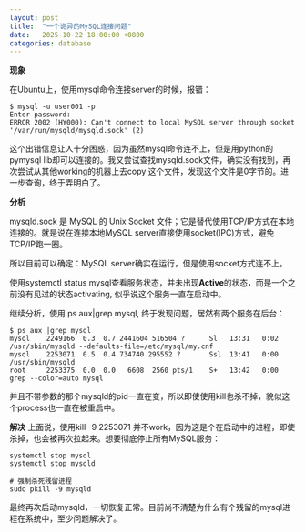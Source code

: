 ```yaml
---
layout: post
title:  "一个诡异的MySQL连接问题"
date:   2025-10-22 18:00:00 +0800
categories: database
---
```


**现象**

在Ubuntu上，使用mysql命令连接server的时候，报错：

```
$ mysql -u user001 -p
Enter password: 
ERROR 2002 (HY000): Can't connect to local MySQL server through socket '/var/run/mysqld/mysqld.sock' (2)
```

这个出错信息让人十分困惑，因为虽然mysql命令连不上，但是用python的pymysql lib却可以连接的。我又尝试查找mysqld.sock文件，确实没有找到，再次尝试从其他working的机器上去copy 这个文件，发现这个文件是0字节的。进一步查询，终于弄明白了。

**分析**

mysqld.sock 是 MySQL 的 Unix Socket 文件；它是替代使用TCP/IP方式在本地连接的。就是说在连接本地MySQL server直接使用socket(IPC)方式，避免TCP/IP跑一圈。

所以目前可以确定：MySQL server确实在运行，但是使用socket方式连不上。

使用systemctl status mysql查看服务状态，并未出现**Active**的状态，而是一个之前没有见过的状态activating, 似乎说这个服务一直在启动中。

继续分析，使用 ps aux|grep mysql, 终于发现问题，居然有两个服务在后台：
```
$ ps aux |grep mysql
mysql    2249166  0.3  0.7 2441604 516504 ?      Sl   13:31   0:02 /usr/sbin/mysqld --defaults-file=/etc/mysql/my.cnf
mysql    2253071  0.5  0.4 734740 295552 ?       Ssl  13:41   0:00 /usr/sbin/mysqld
root     2253375  0.0  0.0   6608  2560 pts/1    S+   13:42   0:00 grep --color=auto mysql
```

并且不带参数的那个mysqld的pid一直在变，所以即使使用kill也杀不掉，貌似这个process也一直在被重启中。

**解决**
上面说，使用kill -9 2253071 并不work，因为这是个在启动中的进程，即使杀掉，也会被再次拉起来。想要彻底停止所有MySQL服务：

```
systemctl stop mysql
systemctl stop mysqld

# 强制杀死残留进程
sudo pkill -9 mysqld
```

最终再次启动mysqld，一切恢复正常。目前尚不清楚为什么有个残留的mysql进程在系统中，至少问题解决了。

